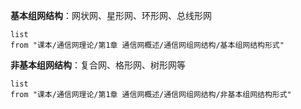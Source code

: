 **基本组网结构**：网状网、星形网、环形网、总线形网
```dataview
list
from "课本/通信网理论/第1章 通信网概述/通信网组网结构/基本组网结构形式"
```
**非基本组网结构**：复合网、格形网、树形网等
```dataview
list
from "课本/通信网理论/第1章 通信网概述/通信网组网结构/非基本组网结构形式"
```